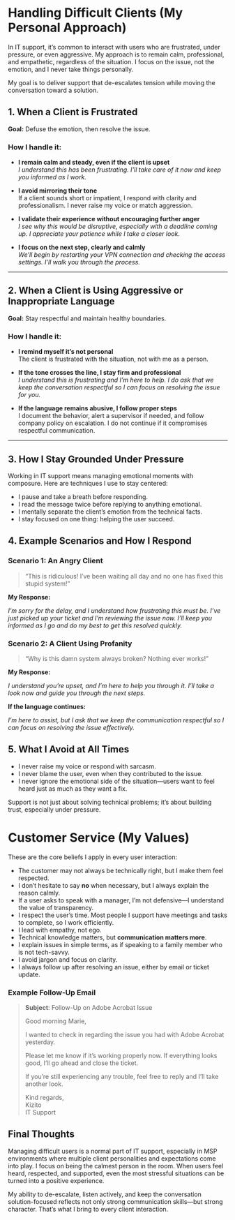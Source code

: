 # Handling Difficult Clients (My Personal Approach)

In IT support, it’s common to interact with users who are frustrated, under pressure, or even aggressive. My approach is to remain calm, professional, and empathetic, regardless of the situation. I focus on the issue, not the emotion, and I never take things personally.

My goal is to deliver support that de-escalates tension while moving the conversation toward a solution.

## 1. When a Client is Frustrated

**Goal:** Defuse the emotion, then resolve the issue.

### How I handle it:

- **I remain calm and steady, even if the client is upset**  
  *I understand this has been frustrating. I’ll take care of it now and keep you informed as I work.*

- **I avoid mirroring their tone**  
  If a client sounds short or impatient, I respond with clarity and professionalism. I never raise my voice or match aggression.

- **I validate their experience without encouraging further anger**  
  *I see why this would be disruptive, especially with a deadline coming up. I appreciate your patience while I take a closer look.*

- **I focus on the next step, clearly and calmly**  
  *We’ll begin by restarting your VPN connection and checking the access settings. I’ll walk you through the process.*
---
## 2. When a Client is Using Aggressive or Inappropriate Language

**Goal:** Stay respectful and maintain healthy boundaries.

### How I handle it:

- **I remind myself it’s not personal**  
  The client is frustrated with the situation, not with me as a person.

- **If the tone crosses the line, I stay firm and professional**  
  *I understand this is frustrating and I’m here to help. I do ask that we keep the conversation respectful so I can focus on resolving the issue for you.*

- **If the language remains abusive, I follow proper steps**  
  I document the behavior, alert a supervisor if needed, and follow company policy on escalation. I do not continue if it compromises respectful communication.
---
## 3. How I Stay Grounded Under Pressure

Working in IT support means managing emotional moments with composure. Here are techniques I use to stay centered:

- I pause and take a breath before responding.
- I read the message twice before replying to anything emotional.
- I mentally separate the client’s emotion from the technical facts.
- I stay focused on one thing: helping the user succeed.

## 4. Example Scenarios and How I Respond

### Scenario 1: An Angry Client

> “This is ridiculous! I’ve been waiting all day and no one has fixed this stupid system!”

**My Response:**

*I’m sorry for the delay, and I understand how frustrating this must be. I’ve just picked up your ticket and I’m reviewing the issue now. I’ll keep you informed as I go and do my best to get this resolved quickly.*

### Scenario 2: A Client Using Profanity

> “Why is this damn system always broken? Nothing ever works!”

**My Response:**

*I understand you’re upset, and I’m here to help you through it. I’ll take a look now and guide you through the next steps.*

**If the language continues:**

*I’m here to assist, but I ask that we keep the communication respectful so I can focus on resolving the issue effectively.*

## 5. What I Avoid at All Times

- I never raise my voice or respond with sarcasm.
- I never blame the user, even when they contributed to the issue.
- I never ignore the emotional side of the situation—users want to feel heard just as much as they want a fix.

Support is not just about solving technical problems; it’s about building trust, especially under pressure.

# Customer Service (My Values)

These are the core beliefs I apply in every user interaction:

- The customer may not always be technically right, but I make them feel respected.
- I don’t hesitate to say **no** when necessary, but I always explain the reason calmly.
- If a user asks to speak with a manager, I’m not defensive—I understand the value of transparency.
- I respect the user’s time. Most people I support have meetings and tasks to complete, so I work efficiently.
- I lead with empathy, not ego.
- Technical knowledge matters, but **communication matters more**.
- I explain issues in simple terms, as if speaking to a family member who is not tech-savvy.
- I avoid jargon and focus on clarity.
- I always follow up after resolving an issue, either by email or ticket update.

### Example Follow-Up Email

> **Subject**: Follow-Up on Adobe Acrobat Issue  
>  
> Good morning Marie,  
>  
> I wanted to check in regarding the issue you had with Adobe Acrobat yesterday.  
>  
> Please let me know if it’s working properly now. If everything looks good, I’ll go ahead and close the ticket.  
>  
> If you’re still experiencing any trouble, feel free to reply and I’ll take another look.  
>  
> Kind regards,  
> Kizito  
> IT Support

## Final Thoughts

Managing difficult users is a normal part of IT support, especially in MSP environments where multiple client personalities and expectations come into play. I focus on being the calmest person in the room. When users feel heard, respected, and supported, even the most stressful situations can be turned into a positive experience.

My ability to de-escalate, listen actively, and keep the conversation solution-focused reflects not only strong communication skills—but strong character. That’s what I bring to every client interaction.
